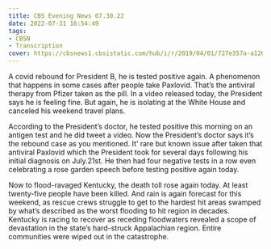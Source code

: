 ```yaml
---
title: CBS Evening News 07.30.22
date: 2022-07-31 16:54:49
tags:
- CBSN
- Transcription
cover: https://cbsnews1.cbsistatic.com/hub/i/r/2019/04/01/727e357a-a126-4138-a2c5-4d3222669d57/thumbnail/640x360/3ff2761028dc5c65cc4f07acd54bcd5c/cbsn2-logo-1920x1080.jpg
---
```

A covid rebound for President B, he is tested positive again. A phenomenon that happens in some cases after people take Paxlovid. That’s the antiviral therapy from Pfizer taken as the pill. In a video released today, the President says he is feeling fine. But again, he is isolating at the White House and canceled his weekend travel plans. 

According to the President’s doctor, he tested positive this morning on an antigen test and he did tweet a video. Now the President’s doctor says it’s the rebound case as you mentioned. It’ rare but known issue after taken that antiviral Paxlovid which the President took for several days following his initial diagnosis on July.21st. He then had four negative tests in a row even celebrating a rose garden speech before testing positive again today. 

Now to flood-ravaged Kentucky, the death toll rose again today. At least twenty-five people have been killed. And rain is again forecast for this weekend, as rescue crews struggle to get to the hardest hit areas swamped by what’s described as the worst flooding to hit region in decades. 
Kentucky is racing to recover as receding floodwaters revealed a scope of devastation in the state’s hard-struck Appalachian region. Entire communities were wiped out in the catastrophe. 
